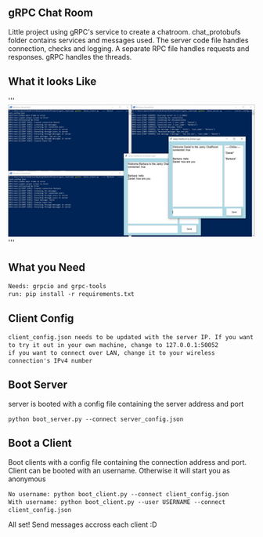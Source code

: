 ## gRPC Chat Room ##

Little project using gRPC's service to create a chatroom.
chat_protobufs folder contains services and messages used.
The server code file handles connection, checks and logging. A separate RPC file handles requests and responses.
gRPC handles the threads.

## What it looks Like ##
'''
![Alt text](examples/chat_example.JPG?raw=true "Example chat and logs")
'''

## What you Need ##

```
Needs: grpcio and grpc-tools
run: pip install -r requirements.txt
```

## Client Config ##
```
client_config.json needs to be updated with the server IP. If you want to try it out in your own machine, change to 127.0.0.1:50052
if you want to connect over LAN, change it to your wireless connection's IPv4 number
```

## Boot Server ##
server is booted with a config file containing the server address and port
```
python boot_server.py --connect server_config.json
```

## Boot a Client ##
Boot clients with a config file containing the connection address and port. 
Client can be booted with an username. Otherwise it will start you as anonymous
```
No username: python boot_client.py --connect client_config.json
With username: python boot_client.py --user USERNAME --connect client_config.json
```

All set! Send messages accross each client :D
